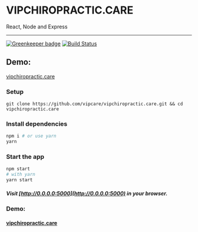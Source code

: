 # VIPCHIROPRACTIC.CARE

React, Node and Express

---

[![Greenkeeper badge](https://badges.greenkeeper.io/vipcare/vipchiropractic.care.svg)](https://greenkeeper.io/)
[![Build Status](https://travis-ci.org/vipcare/drglen.svg?branch=master)](https://travis-ci.org/vipcare/vipchiropractic.care)


## Demo:

[vipchiropractic.care](https://vipchiropractic.care)

### Setup

```
git clone https://github.com/vipcare/vipchiropractic.care.git && cd vipchiropractic.care
```

### Install dependencies

```sh
npm i # or use yarn
yarn
```

### Start the app

```sh
npm start
# with yarn
yarn start
```

##### Visit [http://0.0.0.0:5000](http://0.0.0.0:5000) in your browser.

### Demo:

#### [vipchiropractic.care](https://vipchiropractic.care)
